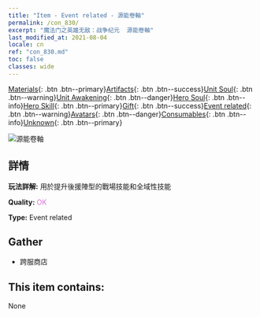 ```yaml
---
title: "Item - Event related - 源能卷軸"
permalink: /con_830/
excerpt: "魔法门之英雄无敌：战争纪元  源能卷軸"
last_modified_at: 2021-08-04
locale: cn
ref: "con_830.md"
toc: false
classes: wide
---
```

 [Materials](/ItemsCN/){: .btn .btn--primary}[Artifacts](/ItemsCN/Artifacts/){: .btn .btn--success}[Unit Soul](/ItemsCN/UnitSoul/){: .btn .btn--warning}[Unit Awakening](/ItemsCN/UnitAwakening/){: .btn .btn--danger}[Hero Soul](/ItemsCN/HeroSoul/){: .btn .btn--info}[Hero Skill](/ItemsCN/HeroSkill/){: .btn .btn--primary}[Gift](/ItemsCN/Gift/){: .btn .btn--success}[Event related](/ItemsCN/Events/){: .btn .btn--warning}[Avatars](/ItemsCN/Avatars/){: .btn .btn--danger}[Consumables](/ItemsCN/Consumables/){: .btn .btn--info}[Unknown](/ItemsCN/Unknown/){: .btn .btn--primary}

 ![源能卷軸](/images/t/i_backup_icon2.png)

## 詳情
 **玩法詳解:** 用於提升後援陣型的戰場技能和全域性技能

 **Quality:** <span style="color: #DA70D6">OK</span>

 **Type:** Event related

## Gather

*    跨服商店 

## This item contains:

  None

